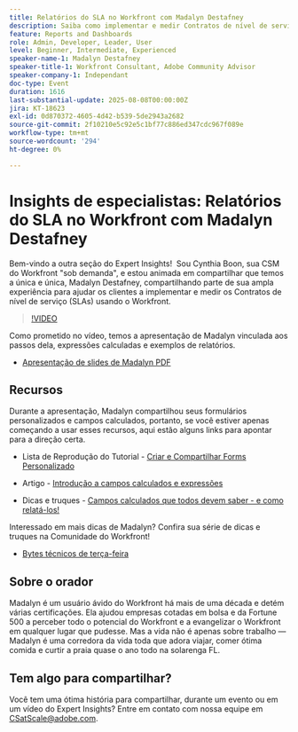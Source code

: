 ```yaml
---
title: Relatórios do SLA no Workfront com Madalyn Destafney
description: Saiba como implementar e medir Contratos de nível de serviço (SLAs) no Adobe Workfront com dicas de especialistas do Madalyn Destafney, incluindo orientação passo a passo, exemplos de campos calculados e práticas recomendadas de formulários personalizados.
feature: Reports and Dashboards
role: Admin, Developer, Leader, User
level: Beginner, Intermediate, Experienced
speaker-name-1: Madalyn Destafney
speaker-title-1: Workfront Consultant, Adobe Community Advisor
speaker-company-1: Independant
doc-type: Event
duration: 1616
last-substantial-update: 2025-08-08T00:00:00Z
jira: KT-18623
exl-id: 0d870372-4605-4d42-b539-5de2943a2682
source-git-commit: 2f10210e5c92e5c1bf77c886ed347cdc967f089e
workflow-type: tm+mt
source-wordcount: '294'
ht-degree: 0%

---
```


# Insights de especialistas: Relatórios do SLA no Workfront com Madalyn Destafney

Bem-vindo a outra seção do Expert Insights!  Sou Cynthia Boon, sua CSM do Workfront &quot;sob demanda&quot;, e estou animada em compartilhar que temos a única e única, Madalyn Destafney, compartilhando parte de sua ampla experiência para ajudar os clientes a implementar e medir os Contratos de nível de serviço (SLAs) usando o Workfront. 

>[!VIDEO](https://video.tv.adobe.com/v/3469901/?learn=on&enablevpops)

Como prometido no vídeo, temos a apresentação de Madalyn vinculada aos passos dela, expressões calculadas e exemplos de relatórios. 

* [Apresentação de slides de Madalyn PDF](https://cdn.experience.workfront.com/Training/Guides/Customer+Success+at+Scale/SLA+Reporting.pdf)

## Recursos

Durante a apresentação, Madalyn compartilhou seus formulários personalizados e campos calculados, portanto, se você estiver apenas começando a usar esses recursos, aqui estão alguns links para apontar para a direção certa. 

* Lista de Reprodução do Tutorial - [Criar e Compartilhar Forms Personalizado](https://experienceleague.adobe.com/pt-br/playlists/workfront-create-and-manage-custom-forms)

* Artigo - [Introdução a campos calculados e expressões](https://experienceleague.adobe.com/pt-br/docs/workfront-learn/tutorials-workfront/custom-data/calculated-expressions/get-started-with-calculated-fields-and-expressions)

* Dicas e truques - [Campos calculados que todos devem saber - e como relatá-los!](https://experienceleague.adobe.com/pt-br/docs/events/the-skill-exchange-recordings/workfront/apr2022/calculated-fields)

Interessado em mais dicas de Madalyn? Confira sua série de dicas e truques na Comunidade do Workfront! 

* [Bytes técnicos de terça-feira](https://experienceleaguecommunities.adobe.com/t5/workfront-discussions/tuesday-tech-bytes/m-p/625812?profile.language=pt#M2742)

## Sobre o orador 

Madalyn é um usuário ávido do Workfront há mais de uma década e detém várias certificações. Ela ajudou empresas cotadas em bolsa e da Fortune 500 a perceber todo o potencial do Workfront e a evangelizar o Workfront em qualquer lugar que pudesse. Mas a vida não é apenas sobre trabalho — Madalyn é uma corredora da vida toda que adora viajar, comer ótima comida e curtir a praia quase o ano todo na solarenga FL. 

## Tem algo para compartilhar?

Você tem uma ótima história para compartilhar, durante um evento ou em um vídeo do Expert Insights? Entre em contato com nossa equipe em [CSatScale@adobe.com](mailto:CSatScale@adobe.com).
